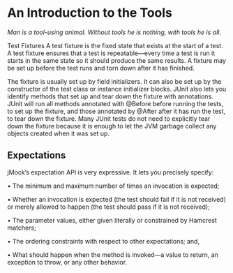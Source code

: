 # An Introduction to the Tools

*Man is a tool-using animal. Without tools he is nothing, with tools he is all.*

Test Fixtures
A test fixture is the fixed state that exists at the start of a test. A test fixture ensures that a test is repeatable—every time a test is run it starts in the same state so it should produce the same results. A fixture may be set up before the test runs and torn down after it has finished.

The fixture is usually set up by field initializers. It can also be set up by the constructor of the test class or instance initializer blocks. JUnit also lets you identify methods that set up and tear down the fixture with annotations. JUnit will run all methods annotated with @Before before running the tests, to set up the fixture, and those annotated by @After after it has run the test, to tear down the fixture. Many JUnit tests do not need to explicitly tear down the fixture because it is enough to let the JVM garbage collect any objects created when it was set up.

## Expectations

jMock’s expectation API is very expressive. It lets you precisely specify:

• The minimum and maximum number of times an invocation is expected;

• Whether an invocation is expected (the test should fail if it is not received) or merely allowed to happen (the test should pass if it is not received);

• The parameter values, either given literally or constrained by Hamcrest matchers;

• The ordering constraints with respect to other expectations; and,

• What should happen when the method is invoked—a value to return, an exception to throw, or any other behavior.

